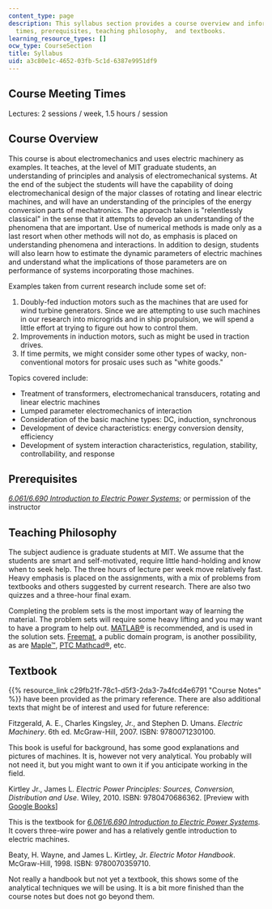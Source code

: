 ```yaml
---
content_type: page
description: This syllabus section provides a course overview and information on meeting
  times, prerequisites, teaching philosophy,  and textbooks.
learning_resource_types: []
ocw_type: CourseSection
title: Syllabus
uid: a3c80e1c-4652-03fb-5c1d-6387e9951df9
---
```


Course Meeting Times
--------------------

Lectures: 2 sessions / week, 1.5 hours / session

Course Overview
---------------

This course is about electromechanics and uses electric machinery as examples. It teaches, at the level of MIT graduate students, an understanding of principles and analysis of electromechanical systems. At the end of the subject the students will have the capability of doing electromechanical design of the major classes of rotating and linear electric machines, and will have an understanding of the principles of the energy conversion parts of mechatronics. The approach taken is "relentlessly classical" in the sense that it attempts to develop an understanding of the phenomena that are important. Use of numerical methods is made only as a last resort when other methods will not do, as emphasis is placed on understanding phenomena and interactions. In addition to design, students will also learn how to estimate the dynamic parameters of electric machines and understand what the implications of those parameters are on performance of systems incorporating those machines.

Examples taken from current research include some set of:

1.  Doubly-fed induction motors such as the machines that are used for wind turbine generators. Since we are attempting to use such machines in our research into microgrids and in ship propulsion, we will spend a little effort at trying to figure out how to control them.
2.  Improvements in induction motors, such as might be used in traction drives.
3.  If time permits, we might consider some other types of wacky, non-conventional motors for prosaic uses such as "white goods."

Topics covered include:

*   Treatment of transformers, electromechanical transducers, rotating and linear electric machines
*   Lumped parameter electromechanics of interaction
*   Consideration of the basic machine types: DC, induction, synchronous
*   Development of device characteristics: energy conversion density, efficiency
*   Development of system interaction characteristics, regulation, stability, controllability, and response

Prerequisites
-------------

[_6.061/6.690 Introduction to Electric Power Systems_](/courses/6-061-introduction-to-electric-power-systems-spring-2011); or permission of the instructor

Teaching Philosophy
-------------------

The subject audience is graduate students at MIT. We assume that the students are smart and self-motivated, require little hand-holding and know when to seek help. The three hours of lecture per week move relatively fast. Heavy emphasis is placed on the assignments, with a mix of problems from textbooks and others suggested by current research. There are also two quizzes and a three-hour final exam.

Completing the problem sets is the most important way of learning the material. The problem sets will require some heavy lifting and you may want to have a program to help out. [MATLAB®](http://www.mathworks.com/products/matlab/) is recommended, and is used in the solution sets. [Freemat](http://freemat.sourceforge.net/), a public domain program, is another possibility, as are [Maple™](http://www.maplesoft.com/products/maple/), [PTC Mathcad®](http://www.ptc.com/product/mathcad/), etc.

Textbook
--------

{{% resource_link c29fb21f-78c1-d5f3-2da3-7a4fcd4e6791 "Course Notes" %}} have been provided as the primary reference. There are also additional texts that might be of interest and used for future reference:

Fitzgerald, A. E., Charles Kingsley, Jr., and Stephen D. Umans. _Electric Machinery_. 6th ed. McGraw-Hill, 2007. ISBN: 9780071230100.

This book is useful for background, has some good explanations and pictures of machines. It is, however not very analytical. You probably will not need it, but you might want to own it if you anticipate working in the field.

Kirtley Jr., James L. _Electric Power Principles: Sources, Conversion, Distribution and Use_. Wiley, 2010. ISBN: 9780470686362. \[Preview with [Google Books](http://books.google.com/books?id=YY9TGX11En8C&pg=PAfrontcover)\]

This is the textbook for [_6.061/6.690 Introduction to Electric Power Systems_](/courses/6-061-introduction-to-electric-power-systems-spring-2011). It covers three-wire power and has a relatively gentle introduction to electric machines.

Beaty, H. Wayne, and James L. Kirtley, Jr. _Electric Motor Handbook_. McGraw-Hill, 1998. ISBN: 9780070359710.

Not really a handbook but not yet a textbook, this shows some of the analytical techniques we will be using. It is a bit more finished than the course notes but does not go beyond them.